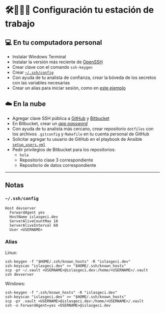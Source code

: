 # 🛠️👩🏿‍💻 Configuración tu estación de trabajo
## 💻 En tu computadora personal
- Instalar Windows Terminal
- Instalar la versión más reciente de [OpenSSH](https://github.com/PowerShell/Win32-OpenSSH/releases)
- Crear clave con el comando `ssh-keygen`
- Crear [`~/.ssh/config`](#sshconfig)
- Con ayuda de tu analista de confianza, crear la bóveda de los secretos con las variables necesarias
- Crear un alias para iniciar sesión, como en [este ejemplo](#alias)
## ☁️ En la nube
- Agregar clave SSH pública a [GitHub](https://github.com/settings/keys) y [Bitbucket](https://bitbucket.org/account/settings/ssh-keys/)
- En Bitbucket, crear un [_app password_](https://bitbucket.org/account/settings/app-passwords/)
- Con ayuda de tu analista más cercano, crear repositorio `dotfiles` con los archivos `.gitconfig` y `Makefile` en tu cuenta personal de GitHub
- Solicitar agregar tu usuario de GitHub en el playbook de Ansible [`setup_users.yml`](https://github.com/IslasGECI/development_server_setup/blob/develop/ansible/setup_users.yml)
- Pedir privilegios de Bitbucket para los repositorios:
    - `hola`
    - Repositorio clase 3 correspondiente
    - Repositorio de datos correspondiente

---

## Notas
### `~/.ssh/config`
```
Host devserver
  ForwardAgent yes
  HostName islasgeci.dev
  ServerAliveCountMax 10
  ServerAliveInterval 60
  User <USERNAME>
```

### Alias
     
Linux:
```
ssh-keygen -f "$HOME/.ssh/known_hosts" -R "islasgeci.dev"
ssh-keyscan "islasgeci.dev" >> "$HOME/.ssh/known_hosts"
scp -pr ~/.vault <USERNAME>@islasgeci.dev:/home/<USERNAME>/.vault
ssh devserver
```

Windows:
```
ssh-keygen -f ".ssh/known_hosts" -R "islasgeci.dev"
ssh-keyscan "islasgeci.dev" >> "$HOME/.ssh/known_hosts"
scp -pr .vault <USERNAME>@islasgeci.dev:/home/<USERNAME>/.vault
ssh -o ForwardAgent=yes <USERNAME>@islasgeci.dev
```
